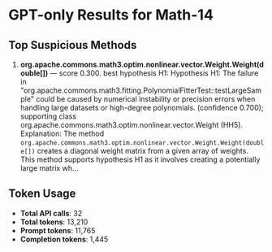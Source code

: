 # GPT-only Results for Math-14

## Top Suspicious Methods

1. **org.apache.commons.math3.optim.nonlinear.vector.Weight.Weight(double[])** — score 0.300. best hypothesis H1: Hypothesis H1: The failure in "org.apache.commons.math3.fitting.PolynomialFitterTest::testLargeSample" could be caused by numerical instability or precision errors when handling large datasets or high-degree polynomials. (confidence 0.700); supporting class org.apache.commons.math3.optim.nonlinear.vector.Weight (HH5).
    Explanation: The method `org.apache.commons.math3.optim.nonlinear.vector.Weight.Weight(double[])` creates a diagonal weight matrix from a given array of weights. This method supports hypothesis H1 as it involves creating a potentially large matrix wh...


## Token Usage

- **Total API calls**: 32
- **Total tokens**: 13,210
- **Prompt tokens**: 11,765
- **Completion tokens**: 1,445
